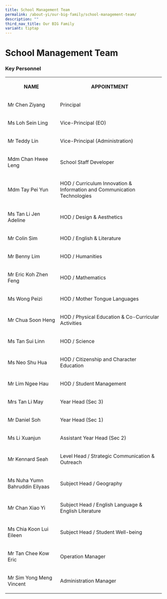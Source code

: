 ```yaml
---
title: School Management Team
permalink: /about-yi/our-big-family/school-management-team/
description: ""
third_nav_title: Our BIG Family
variant: tiptap
---
```

<h1><strong>School Management Team</strong></h1>
<h3>Key Personnel</h3>
<table style="minWidth: 50px">
<colgroup>
<col>
<col>
</colgroup>
<tbody>
<tr>
<th rowspan="1" colspan="1">
<p>NAME
<br>
</p>
</th>
<th rowspan="1" colspan="1">
<p>APPOINTMENT
<br>
</p>
</th>
</tr>
<tr>
<td rowspan="1" colspan="1">
<p>Mr Chen Ziyang
<br>
</p>
</td>
<td rowspan="1" colspan="1">
<p>Principal
<br>
</p>
</td>
</tr>
<tr>
<td rowspan="1" colspan="1">
<p>Ms Loh Sein Ling
<br>
</p>
</td>
<td rowspan="1" colspan="1">
<p>Vice-Principal (EO)
<br>
</p>
</td>
</tr>
<tr>
<td rowspan="1" colspan="1">
<p>Mr Teddy Lin
<br>
</p>
</td>
<td rowspan="1" colspan="1">
<p>Vice-Principal (Administration)
<br>
</p>
</td>
</tr>
<tr>
<td rowspan="1" colspan="1">
<p>Mdm Chan Hwee Leng
<br>
</p>
</td>
<td rowspan="1" colspan="1">
<p>School Staff Developer
<br>
</p>
</td>
</tr>
<tr>
<td rowspan="1" colspan="1">
<p>Mdm Tay Pei Yun
<br>
</p>
</td>
<td rowspan="1" colspan="1">
<p>HOD / Curriculum Innovation &amp; Information and Communication Technologies
<br>
</p>
</td>
</tr>
<tr>
<td rowspan="1" colspan="1">
<p>Ms Tan Li Jen Adeline
<br>
</p>
</td>
<td rowspan="1" colspan="1">
<p>HOD / Design &amp; Aesthetics
<br>
</p>
</td>
</tr>
<tr>
<td rowspan="1" colspan="1">
<p>Mr Colin Sim</p>
</td>
<td rowspan="1" colspan="1">
<p>HOD / English &amp; Literature</p>
</td>
</tr>
<tr>
<td rowspan="1" colspan="1">
<p>Mr Benny Lim</p>
</td>
<td rowspan="1" colspan="1">
<p>HOD / Humanities</p>
</td>
</tr>
<tr>
<td rowspan="1" colspan="1">
<p>Mr Eric Koh Zhen Feng</p>
</td>
<td rowspan="1" colspan="1">
<p>HOD / Mathematics</p>
</td>
</tr>
<tr>
<td rowspan="1" colspan="1">
<p>Ms Wong Peizi</p>
</td>
<td rowspan="1" colspan="1">
<p>HOD / Mother Tongue Languages</p>
</td>
</tr>
<tr>
<td rowspan="1" colspan="1">
<p>Mr Chua Soon Heng
<br>
</p>
</td>
<td rowspan="1" colspan="1">
<p>HOD / Physical Education &amp; Co-Curricular Activities
<br>
</p>
</td>
</tr>
<tr>
<td rowspan="1" colspan="1">
<p>Ms Tan Sui Linn
<br>
</p>
</td>
<td rowspan="1" colspan="1">
<p>HOD / Science
<br>
</p>
</td>
</tr>
<tr>
<td rowspan="1" colspan="1">
<p>Ms Neo Shu Hua
<br>
</p>
</td>
<td rowspan="1" colspan="1">
<p>HOD / Citizenship and Character Education
<br>
</p>
</td>
</tr>
<tr>
<td rowspan="1" colspan="1">
<p>Mr Lim Ngee Hau
<br>
</p>
</td>
<td rowspan="1" colspan="1">
<p>HOD / Student Management
<br>
</p>
</td>
</tr>
<tr>
<td rowspan="1" colspan="1">
<p>Mrs Tan Li May</p>
</td>
<td rowspan="1" colspan="1">
<p>Year Head (Sec 3)
<br>
</p>
</td>
</tr>
<tr>
<td rowspan="1" colspan="1">
<p>Mr Daniel Soh
<br>
</p>
</td>
<td rowspan="1" colspan="1">
<p>Year Head (Sec 1)
<br>
</p>
</td>
</tr>
<tr>
<td rowspan="1" colspan="1">
<p>Ms Li Xuanjun
<br>
</p>
</td>
<td rowspan="1" colspan="1">
<p>Assistant Year Head (Sec 2)
<br>
</p>
</td>
</tr>
<tr>
<td rowspan="1" colspan="1">
<p>Mr Kennard Seah
<br>
</p>
</td>
<td rowspan="1" colspan="1">
<p>Level Head / Strategic Communication &amp; Outreach
<br>
</p>
</td>
</tr>
<tr>
<td rowspan="1" colspan="1">
<p>Ms Nuha Yumn Bahruddin Eilyaas
<br>
</p>
</td>
<td rowspan="1" colspan="1">
<p>Subject Head / Geography
<br>
</p>
</td>
</tr>
<tr>
<td rowspan="1" colspan="1">
<p>Mr Chan Xiao Yi
<br>
</p>
</td>
<td rowspan="1" colspan="1">
<p>Subject Head / English Language &amp; English Literature
<br>
</p>
</td>
</tr>
<tr>
<td rowspan="1" colspan="1">
<p>Ms Chia Koon Lui Eileen
<br>
</p>
</td>
<td rowspan="1" colspan="1">
<p>Subject Head / Student Well-being
<br>
</p>
</td>
</tr>
<tr>
<td rowspan="1" colspan="1">
<p>Mr Tan Chee Kow Eric
<br>
</p>
</td>
<td rowspan="1" colspan="1">
<p>Operation Manager</p>
</td>
</tr>
<tr>
<td rowspan="1" colspan="1">
<p>Mr Sim Yong Meng Vincent
<br>
</p>
</td>
<td rowspan="1" colspan="1">
<p>Administration Manager</p>
</td>
</tr>
</tbody>
</table>
<p></p>